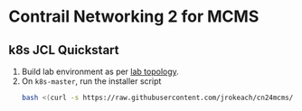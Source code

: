 # Contrail Networking 2 for MCMS

## k8s JCL Quickstart

1. Build lab environment as per [lab topology](lab_topology.jpg).
2. On `k8s-master`, run the installer script
   	```bash
	bash <(curl -s https://raw.githubusercontent.com/jrokeach/cn24mcms/v0.0.1/setup.sh)
   ```